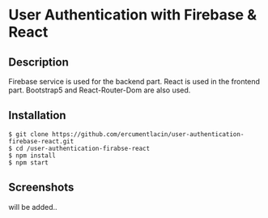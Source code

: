 # User Authentication with Firebase & React

## Description

Firebase service is used for the backend part. React is used in the frontend part.
Bootstrap5 and React-Router-Dom are also used.

## Installation

```
$ git clone https://github.com/ercumentlacin/user-authentication-firebase-react.git
$ cd /user-authentication-firabse-react
$ npm install
$ npm start
```

## Screenshots

will be added..
